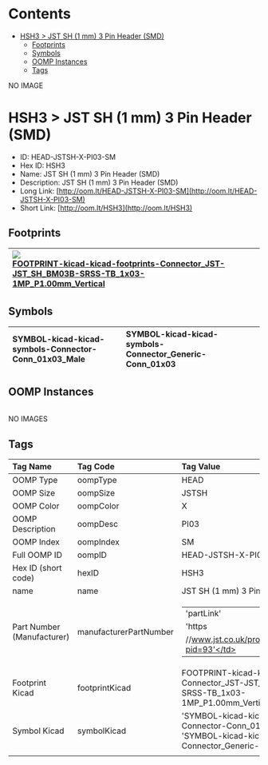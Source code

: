 



Contents
========

* [HSH3 > JST SH (1 mm) 3 Pin Header (SMD)](#hsh3--jst-sh-1-mm-3-pin-header-smd)
	* [Footprints](#footprints)
	* [Symbols](#symbols)
	* [OOMP Instances](#oomp-instances)
	* [Tags](#tags)
  
NO IMAGE  
# HSH3 > JST SH (1 mm) 3 Pin Header (SMD)

- ID: HEAD-JSTSH-X-PI03-SM
- Hex ID: HSH3
- Name: JST SH (1 mm) 3 Pin Header (SMD)
- Description: JST SH (1 mm) 3 Pin Header (SMD)
- Long Link: [http://oom.lt/HEAD-JSTSH-X-PI03-SM](http://oom.lt/HEAD-JSTSH-X-PI03-SM)
- Short Link: [http://oom.lt/HSH3](http://oom.lt/HSH3)

## Footprints
  

|[![](https://raw.githubusercontent.com/oomlout/oomlout_OOMP_eda_V2/FOOTPRINT/kicad/kicad-footprints/Connector_JST/JST_SH_BM03B-SRSS-TB_1x03-1MP_P1.00mm_Vertical/main/image_140.png)<br>FOOTPRINT-kicad-kicad-footprints-Connector_JST-JST_SH_BM03B-SRSS-TB_1x03-1MP_P1.00mm_Vertical](https://github.com/oomlout/oomlout_OOMP_eda_V2/FOOTPRINT/kicad/kicad-footprints/Connector_JST/JST_SH_BM03B-SRSS-TB_1x03-1MP_P1.00mm_Vertical/tree/main/)||||
| :--- | :--- | :--- | :--- |

## Symbols
  

|![]()<br>SYMBOL-kicad-kicad-symbols-Connector-Conn_01x03_Male|![]()<br>SYMBOL-kicad-kicad-symbols-Connector_Generic-Conn_01x03|||
| :--- | :--- | :--- | :--- |

## OOMP Instances
  

|||||
| :--- | :--- | :--- | :--- |
  
NO IMAGES  
## Tags
  

|Tag Name|Tag Code|Tag Value|
| :--- | :--- | :--- |
|OOMP Type|oompType|HEAD|
|OOMP Size|oompSize|JSTSH|
|OOMP Color|oompColor|X|
|OOMP Description|oompDesc|PI03|
|OOMP Index|oompIndex|SM|
|Full OOMP ID|oompID|HEAD-JSTSH-X-PI03-SM|
|Hex ID (short code)|hexID|HSH3|
|name|name|JST SH (1 mm) 3 Pin Header (SMD)|
|Part Number (Manufacturer)|manufacturerPartNumber|<table><tr><td>'partLink'</td></tr><tr><td> 'https</td></tr><tr><td>//www.jst.co.uk/productSeries.php?pid=93'</td></tr></table>|
|Footprint Kicad|footprintKicad|FOOTPRINT-kicad-kicad-footprints-Connector_JST-JST_SH_BM03B-SRSS-TB_1x03-1MP_P1.00mm_Vertical|
|Symbol Kicad|symbolKicad|'SYMBOL-kicad-kicad-symbols-Connector-Conn_01x03_Male', 'SYMBOL-kicad-kicad-symbols-Connector_Generic-Conn_01x03'|
||||
